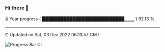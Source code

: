 ### Hi there 👋

⏳ Year progress { ███████████████████████████▁▁▁ } 92.13 %

---

⏰ Updated on Sat, 03 Dec 2022 06:13:57 GMT

![Progress Bar CI](https://github.com/liununu/liununu/workflows/Progress%20Bar%20CI/badge.svg)
